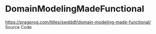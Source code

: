 # DomainModelingMadeFunctional
https://pragprog.com/titles/swdddf/domain-modeling-made-functional/ Source Code
